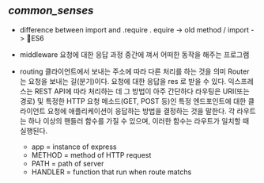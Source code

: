 ## **_common_senses_**

- difference between import and .require
  . equire -> old method / import -> ES6

* middleware
  요청에 대한 응답 과정 중간에 껴서 어떠한 동작을 해주는 프로그램

* routing
  클라이언트에서 보내는 주소에 따라 다른 처리를 하는 것을 의미
  Router 는 요청을 보내는 길(분기)이다. 요청에 대한 응답을 res 로 받을 수 있다.
  익스프레스는 REST API에 따라 처리하는 데 그 방법이 아주 간단하다
  라우팅은 URI(또는 경로) 및 특정한 HTTP 요청 메소드(GET, POST 등)인 특정 엔드포인트에 대한
  클라이언트 요청에 애플리케이션이 응답하는 방법을 결정하는 것을 말한다.
  각 라우트는 하나 이상의 핸들러 함수를 가질 수 있으며, 이러한 함수는 라우트가 일치할 때 실행된다.

  - app = instance of express
  - METHOD = method of HTTP request
  - PATH = path of server
  - HANDLER = function that run when route matchs
